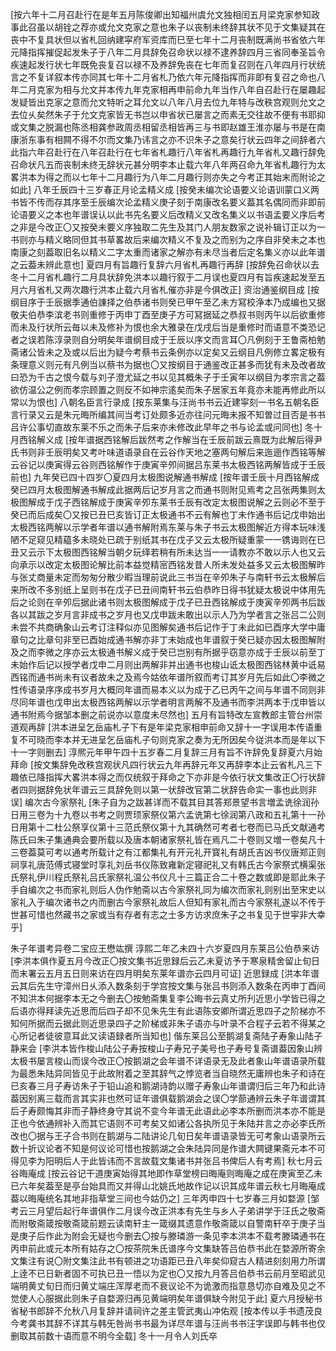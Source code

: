<!-- { "loadSidebar": true } -->
[按六年十二月召赴行在是年五月陈俊卿出知福州虞允文独相闰五月梁克家参知政事此召虽以胡铨之荐亦或允文克家之意也朱子以丧制未终辞其状不见于文集疑其在丧中不复具状但以省札回纳建寜府军资库而巳至七年十二月丧制既满尚书省依六年元降指挥摧促起发朱子于八年二月具辞免召命状以禄不逮养辞四月三省同奉圣旨令疾速起发行状七年既免丧复召以禄不及养辞免丧在七年而复召则在八年四月行状统言之不复详叙本传亦同其七年十二月省札乃依六年元降指挥而非即有复召之命也八年二月克家为相与允文并本传九年克家相再申前命九年当作八年自召赴行在屡趣起发疑皆出克家之意而允文特听之耳允文以八年八月去位九年特与改秩宫观则允文之去位乆矣然朱子于允文克家皆无书岂以申省状已屡言之而素无交往故不便有书耶抑或文集之脱漏也陈丞相龚参政周丞相留丞相皆再三与书即赵雄王淮亦屡与书是在南康浙东事有相闗不得不尔而文集乃讳言之亦不识朱子之意矣行状云四年之间辞者六此指六年召赴行在八年召赴行在七年省札趣行八年省札再趣行九年省札又趣行辞免召命状凡五而丧制未终无辞状元甚分明李本止载六年八年两召命九年省札趣行为太畧洪本为得之而以七年十二月趣行为八年二月趣行则亦失之今考正其始末而附论之如此]
八年壬辰四十三岁春正月论孟精义成
[按癸未编次论语要义论语训蒙口义两书皆不传而存其序至壬辰编次论孟精义庚子刻于南康改名要义葢其名偶同而非即前论语要义之本也年谱误认以此书先名要义后改精义又改名集义以书语孟要义序后考之非是今改正〇又按癸未要义序独取二先生及其门人朋友数家之说补辑订正以为一书则亦与精义略同但其书草畧故后来编次精义不复及之而别为之序自非癸未之本也南康之刻葢取旧名以精义二字太重而诸家之解亦有未尽当者后定名集义亦以此年谱之云葢未辨此意也]
夏四月有旨趣行复辞六月省札再趣行再辞
[按辞免召命状以去冬十二月省札趣行二月具状辞免洪本以趣行叙于二月误也夏四月有旨疾速起发至五月六月省札又两次趣行洪本止载六月省札催亦非是今俱改正]
资治通鉴纲目成
[按纲目序于壬辰据季通伯諌择之伯恭诸书则癸已甲午至乙未方冩校浄本乃成编也又据敬夫伯恭李滨老书则重修于丙申丁酉至庚子方可冩据延之恭叔书则丙午以后欲重修而未及行状所云毎以未及修补为恨也余大雅录在戊戌后当是重修时而语意不类恐记者之误若陈淳录则自分明矣年谱纲目成于壬辰以序文而言耳〇凡例刻于王鲁斋柏勉斋诸公皆未之及或以后出为疑今考蔡书云条例亦以定矣又云纲目凡例修立畧定极有条理意义则元有凡例当以蔡书为据也〇又按纲目于通鉴改正甚多而犹有未及改者故曰恐为千古之恨今载与刘子澄尤延之书以见其概朱子于壬寅年以纲目为孝宗言之葢欲仿温公之例而孝宗顾置之则反不如神宗逺矣而朱子居家五年竟亦未能再修此所以常以为恨也]
八朝名臣言行录成
[按东莱集与汪尚书书云近建寜刻一书名五朝名臣言行录又云是朱元晦所编其间当考订处颇多近亦往问元晦未报不知曽过目否是书书吕许公事切直故东莱不乐之而朱子后来亦未修改此早年之书与论孟或问同也]
冬十月西铭解义成
[按年谱据西铭解后跋然考之作解当在壬辰前跋云熹既为此解后得尹氏书则非壬辰明矣又考叶味道语录自在云谷作天地之塞两句解后来迤逦作西铭等解云谷记以庚寅得云谷则西铭解作于庚寅辛夘间据吕东莱书太极西铭两解皆成于壬辰前也]
九年癸已四十四岁〇夏四月太极图说解通书解成
[按年谱壬辰十月西铭解成癸已四月太极图解通书解成此据两后记岁月言之而通书则附见焉考之吕张两集则太极图解成于戊子西铭解成于庚寅辛夘东莱书壬辰有改定太极图说解之云则必不至于癸已而后成矣〇又按已丑巳亥皆订正太极通书不云有解也丁未作通书后记戊申始出太极西铭两解以示学者年谱以通书解附焉东莱与朱子书云太极图解近方得本玩味浅陋不足窥见精藴多未晓处已疏于别纸其书在戊子又云太极所疑重蒙一一镌诲则在已丑又云示下太极图西铭解当朝夕玩绎若稍有所未达当一一请教亦不敢以示人也又云向承示以改定太极图论解比前本益觉精宻西铭发昔人所未发处益多又云太极图解昨与张丈商量未定而匆匆分散少暇当理前说此三书当在辛夘朱子与南轩书云太极解后来所改不多别纸上呈则书在戊子已丑间南轩书云伯恭昨日得书犹疑太极说中体用先后之论则在辛夘后据此诸书则太极图解成于戊子已丑西铭解成于庚寅辛夘两书后跋各以其跋之岁月言非成书之岁月也又戊申跋未敢出以示人乃为学者言之张吕二公则未尝不共商确象山云考订注释似亦见图解矣通书后记作于丁未此如已酉序大学中庸章句之比章句非至已酉始成通书解亦非丁未始成也年谱叙于癸已疑亦因太极图解附及之而李微之序亦云太极通书解义成于癸已岂别有所据乎窃意亦成于壬辰以前至丁未始作后记以授学者戊申二月则出两解非并出通书也梭山诋太极图西铭林黄中诋易西铭而通书尚未有议者故未之及焉今姑依年谱所叙而考订其岁月先后如此〇李微之性传语录序序成书岁月大概同年谱而易本义以为成于乙已丙午之间与年谱不同则非尽同年谱也戊申出太极西铭两解以示学者明言两解不及通书而李洪两本于戊申皆以通书附焉今据邹本删之前说亦以意度未尽然也]
五月有旨特改左宣教郎主管台州崇道观再辞
[洪本进呈乞岳庙札子下有是年梁克家相申前命又辞十一字误用本传语重复不可晓而李本并无进呈乞岳庙札子句则克家之奏为无所因矣今従洪本而是年以下十一字则删去]
淳熈元年甲午四十五岁春二月复辞三月有旨不许辞免复辞夏六月始拜命
[按文集辞免改秩宫观状凡四行状云九年再辞元年又再辞李本止云省札凡三下趣依已降指挥大畧洪本得之而仅统叙于拜命之下亦非是今依行状文集改正〇行状辞者四则据辞免状年谱云三具辞免则以第一状辞改官第二状辞告命实一事也此则非误]
编次古今家祭礼
[朱子自为之跋甚详而不载其目其答郑景望书言増孟诜徐润孙日用三卷为十九卷以书考之则贾顼家祭仪第六孟诜第七徐润第八政和五礼第十一孙日用第十二杜公祭享仪第十三范氏祭仪第十九其确然可考者七卷而已马氏文献通考陈氏曰朱子集通典会要所载以及唐本朝诸家祭礼皆在焉凡二十卷则又増一卷矣凡十三卷葢莫可考以通考所载计之有江都集礼有开元礼开寳礼有胡氏吉凶书仪唐郑正则祠享礼唐范傅式寝堂时享礼刘岳书仪陈致雍新定寝祀礼又有韩氏古今家祭式横渠张氏祭礼伊川程氏祭礼吕氏家祭礼温公书仪凡十三篇正合二十卷之数或即是耶此朱子手自编次之书而家礼则后人伪作勉斋以古今家祭礼同为编次而家礼则别出至宋史以家礼入于编次诸书之内而删古今家祭礼故后人但知有家礼而古今家祭礼遂以不传于世甚可惜也然藏书之家或当有存者有志之士多方访求庶朱子之书复见于世寜非大幸乎]

朱子年谱考异卷二宝应王懋竑撰
淳熙二年乙未四十六岁夏四月东莱吕公伯恭来访
[李洪本俱作夏五月今改正〇按文集书近思録后云乙未夏访予于寒泉精舍留止旬日而末署云五月五日则来访在四月明矣东莱年谱亦云四月可证]
近思録成
[洪本年谱云其后先生守漳州日乆添入数条刻于学宫按文集与张吕书则添入数条在丙申丁酉间不知洪本何据李本无之今删去〇按勉斋集复李公晦书云真丈所刋近思小学皆已得之后语亦得拜读先近思而后四子却不见朱先生有此语陈安卿所谓近思四子之阶梯亦不知何所据而云据此则近思录四子之阶梯或非朱子语亦与叶录不合程子云若不得某之心所记者徒彼意耳此又读语録者所当知也]
偕东莱吕公至鹅湖复斋陆子寿象山陆子静来会
[李洪本皆作梭山陆公子寿按梭山子寿兄子美号也子寿号复斋谱葢因象山辨太极书屡言梭山而误今改正〇按鹅湖之会年谱不详语录无及此者象山年谱语录所载为最悉朱陆异同皆见于此故附着之至其辞气之悖览者当自晓然无庸辨也朱子和诗在已亥春三月子寿访朱子于铅山追和鹅湖诗韵以赠子寿象山年谱谓归后三年乃和此诗葢因别离三载而言其实非也然可证年谱俱载鹅湖会之误〇学蔀通辨云朱子年谱谓其后子寿颇悔其非而子静终身守其说不变今年谱无此语此必李本所删而洪本亦不能是正也今依通辨补入而其它语则不可考矣又如诸公各执所见于朱陆并言之亦必李氏所改也〇据与王子合书则在鹅湖与二陆讲论几旬日矣年谱语录皆无可考象山语录所云数十折议论者不知是何议论可惜也按鹅湖之会朱陆异同是作谱大闗键果斋元本不可得见李为阳明后人于此皆讳而不言故载文集诸书并张吕书俾后人有考焉]
秋七月云谷晦庵成
[按云谷记干道庚寅始得其地即作草堂榜曰晦庵则晦庵之成在庚寅至乙未已六年矣葢至是亭台始具而又并得山北姚氏地故作记以识其成年谱云秋七月晦庵成葢以晦庵统名其地非指草堂三间也今姑仍之]
三年丙申四十七岁春三月如婺源
[邹考云三月望后起行年谱俱作二月误今改正洪本有先生与乡人子弟讲学于汪氏之敬斋而附敬斋箴按敬斋箴前题云读南轩主一箴缀其遗意作敬斋箴以自警南轩卒于庚子当是庚子后作此为附会无疑也今删去〇按与滕璘游一条见李本洪本不载考滕璘通书在丙申前此或元本所有姑存之〇按茶院朱氏谱序今文集缺答吕伯恭书此在婺源所寄余文集注有说〇附文集注此书有顿进之功语距已丑八年矣仰窥古人精进刻刻用力所谓上逹不已日新者固不可执已丑一悟以为定也〇又按九月答吕伯恭书云前月至昭武见端明黄丈旬日而归黄丈端庄浑厚老而不衰议论不为诡激而指意恳切亦自难及见之不觉使人心服据此则朱子自婺源归再见黄端明矣年谱俱缺今附见于此]
夏六月授秘书省秘书郎辞不允秋八月复辞并请祠许之差主管武夷山冲佑观
[按本传以手书遗茂良今考龚书其辞不详其与韩旡咎尚书书最为详尽年谱与汪尚书书汪字误即与韩书也仅删取其前数十语而意不明今全载]
冬十一月令人刘氏卒

